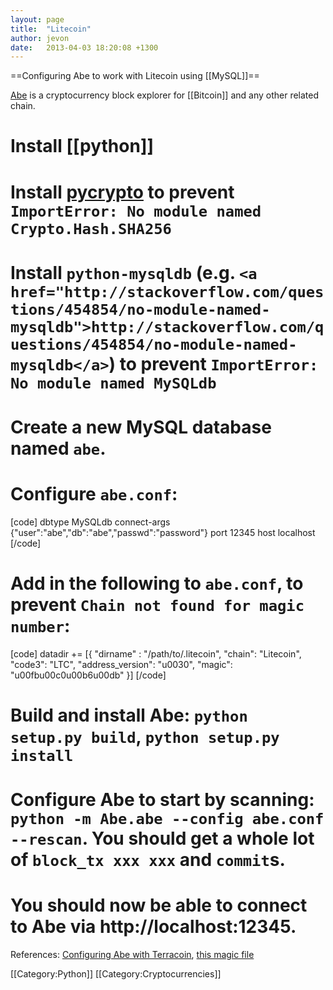 ```yaml
---
layout: page
title:  "Litecoin"
author: jevon
date:   2013-04-03 18:20:08 +1300
---
```


==Configuring Abe to work with Litecoin using [[MySQL]]==

<a href="https://github.com/jtobey/bitcoin-abe">Abe</a> is a cryptocurrency block explorer for [[Bitcoin]] and any other related chain.

# Install [[python]]
# Install <a href="https://www.dlitz.net/software/pycrypto/">pycrypto</a> to prevent `ImportError: No module named Crypto.Hash.SHA256`
# Install `python-mysqldb` (e.g. `<a href="http://stackoverflow.com/questions/454854/no-module-named-mysqldb">http://stackoverflow.com/questions/454854/no-module-named-mysqldb</a>`) to prevent `ImportError: No module named MySQLdb`
# Create a new MySQL database named `abe`.
# Configure `abe.conf`:
[code]
dbtype MySQLdb
connect-args {"user":"abe","db":"abe","passwd":"password"}
port 12345
host localhost
[/code]

# Add in the following to `abe.conf`, to prevent `Chain not found for magic number`:
[code]
datadir += [{
  "dirname" : "/path/to/.litecoin",
  "chain": "Litecoin",
  "code3": "LTC",
  "address_version": "u0030",
  "magic": "u00fbu00c0u00b6u00db"
}]
[/code]

# Build and install Abe: `python setup.py build`, `python setup.py install`
# Configure Abe to start by scanning: `python -m Abe.abe --config abe.conf --rescan`. You should get a whole lot of `block_tx xxx xxx` and `commit`s.
# You should now be able to connect to Abe via http://localhost:12345.

References: <a href="https://bitcointalk.org/index.php?topic=131781.0">Configuring Abe with Terracoin</a>, <a href="http://pastebin.com/tyf2xN9t">this magic file</a>

[[Category:Python]]
[[Category:Cryptocurrencies]]